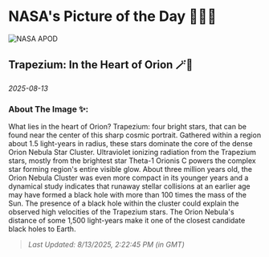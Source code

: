 
# NASA's Picture of the Day 🧑‍🚀💫

  ![NASA APOD](https://apod.nasa.gov/apod/image/2508/OrionTrapezium_HubbleGendler_4000.jpg)
  
  ## Trapezium: In the Heart of Orion 🪄🌌
  
  _2025-08-13_
  
  ### About The Image ✨: 
  
  What lies in the heart of Orion?  Trapezium: four bright stars, that can be found near the center of this sharp cosmic portrait. Gathered within a region about 1.5 light-years in radius, these stars dominate the core of the dense Orion Nebula Star Cluster. Ultraviolet ionizing radiation from the Trapezium stars, mostly from the brightest star Theta-1 Orionis C powers the complex star forming region's entire visible glow. About three million years old, the Orion Nebula Cluster was even more compact in its younger years and a dynamical study indicates that runaway stellar collisions at an earlier age may have formed a black hole with more than 100 times the mass of the Sun. The presence of a black hole within the cluster could explain the observed high velocities of the Trapezium stars. The Orion Nebula's distance of some 1,500 light-years make it one of the  closest candidate black holes to Earth.
  
  
  
  > _Last Updated: 8/13/2025, 2:22:45 PM (in GMT)_
  